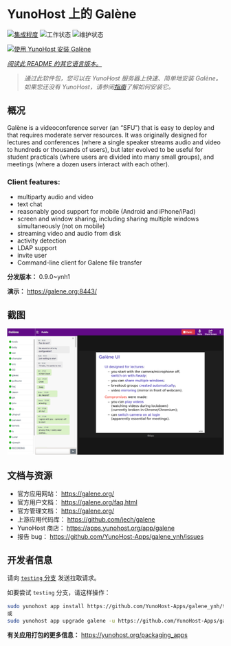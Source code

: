 <!--
注意：此 README 由 <https://github.com/YunoHost/apps/tree/master/tools/readme_generator> 自动生成
请勿手动编辑。
-->

# YunoHost 上的 Galène

[![集成程度](https://dash.yunohost.org/integration/galene.svg)](https://dash.yunohost.org/appci/app/galene) ![工作状态](https://ci-apps.yunohost.org/ci/badges/galene.status.svg) ![维护状态](https://ci-apps.yunohost.org/ci/badges/galene.maintain.svg)

[![使用 YunoHost 安装 Galène](https://install-app.yunohost.org/install-with-yunohost.svg)](https://install-app.yunohost.org/?app=galene)

*[阅读此 README 的其它语言版本。](./ALL_README.md)*

> *通过此软件包，您可以在 YunoHost 服务器上快速、简单地安装 Galène。*  
> *如果您还没有 YunoHost，请参阅[指南](https://yunohost.org/install)了解如何安装它。*

## 概况

Galène is a videoconference server (an “SFU”) that is easy to deploy and that requires moderate server resources. It was originally designed for lectures and conferences (where a single speaker streams audio and video to hundreds or thousands of users), but later evolved to be useful for student practicals (where users are divided into many small groups), and meetings (where a dozen users interact with each other).

### Client features:

- multiparty audio and video
- text chat
- reasonably good support for mobile (Android and iPhone/iPad)
- screen and window sharing, including sharing multiple windows simultaneously (not on mobile)
- streaming video and audio from disk
- activity detection
- LDAP support
- invite user
- Command-line client for Galene file transfer


**分发版本：** 0.9.0~ynh1

**演示：** <https://galene.org:8443/>

## 截图

![Galène 的截图](./doc/screenshots/screenshot.png)

## 文档与资源

- 官方应用网站： <https://galene.org/>
- 官方用户文档： <https://galene.org/faq.html>
- 官方管理文档： <https://galene.org/>
- 上游应用代码库： <https://github.com/jech/galene>
- YunoHost 商店： <https://apps.yunohost.org/app/galene>
- 报告 bug： <https://github.com/YunoHost-Apps/galene_ynh/issues>

## 开发者信息

请向 [`testing` 分支](https://github.com/YunoHost-Apps/galene_ynh/tree/testing) 发送拉取请求。

如要尝试 `testing` 分支，请这样操作：

```bash
sudo yunohost app install https://github.com/YunoHost-Apps/galene_ynh/tree/testing --debug
或
sudo yunohost app upgrade galene -u https://github.com/YunoHost-Apps/galene_ynh/tree/testing --debug
```

**有关应用打包的更多信息：** <https://yunohost.org/packaging_apps>
